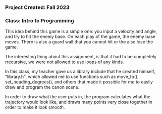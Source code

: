 ### **Project Created**: Fall 2023 

### **Class**: Intro to Programming

This idea behind this game is a simple one: you input a velocity and angle, and try to hit the enemy base. On each play of the game, the enemy base moves. There is also a guard wall that you cannot hit or the also lose the game. 

The interesting thing about this assignment, is that it had to be completely rrecursive, we were not allowed to use loops of any kinds. 

In this class, my teacher gave us a library include that he created himself, "library.h", which allowed me to use functions such as move_to(), set_heading_degrees(), and others that made it possible for me to easily draw and program the canon scene. 


In order to draw what the user puts in, the program calculates what the trajectory would look like, and draws many points very close together in order to make it look smooth. 

